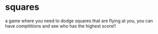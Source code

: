 # squares
a game where you need to dodge squares that are flying at you, you can have compititions and see who has the highest score!!
